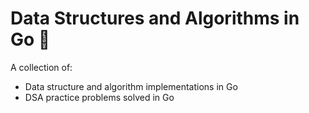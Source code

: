 # Data Structures and Algorithms in Go 💨

A collection of:
- Data structure and algorithm implementations in Go
- DSA practice problems solved in Go
